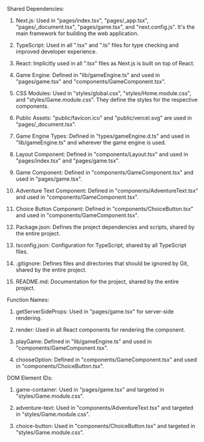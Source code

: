 Shared Dependencies:

1. Next.js: Used in "pages/index.tsx", "pages/_app.tsx", "pages/_document.tsx", "pages/game.tsx", and "next.config.js". It's the main framework for building the web application.

2. TypeScript: Used in all ".tsx" and ".ts" files for type checking and improved developer experience.

3. React: Implicitly used in all ".tsx" files as Next.js is built on top of React.

4. Game Engine: Defined in "lib/gameEngine.ts" and used in "pages/game.tsx" and "components/GameComponent.tsx".

5. CSS Modules: Used in "styles/global.css", "styles/Home.module.css", and "styles/Game.module.css". They define the styles for the respective components.

6. Public Assets: "public/favicon.ico" and "public/vercel.svg" are used in "pages/_document.tsx".

7. Game Engine Types: Defined in "types/gameEngine.d.ts" and used in "lib/gameEngine.ts" and wherever the game engine is used.

8. Layout Component: Defined in "components/Layout.tsx" and used in "pages/index.tsx" and "pages/game.tsx".

9. Game Component: Defined in "components/GameComponent.tsx" and used in "pages/game.tsx".

10. Adventure Text Component: Defined in "components/AdventureText.tsx" and used in "components/GameComponent.tsx".

11. Choice Button Component: Defined in "components/ChoiceButton.tsx" and used in "components/GameComponent.tsx".

12. Package.json: Defines the project dependencies and scripts, shared by the entire project.

13. tsconfig.json: Configuration for TypeScript, shared by all TypeScript files.

14. .gitignore: Defines files and directories that should be ignored by Git, shared by the entire project.

15. README.md: Documentation for the project, shared by the entire project.

Function Names:

1. getServerSideProps: Used in "pages/game.tsx" for server-side rendering.

2. render: Used in all React components for rendering the component.

3. playGame: Defined in "lib/gameEngine.ts" and used in "components/GameComponent.tsx".

4. chooseOption: Defined in "components/GameComponent.tsx" and used in "components/ChoiceButton.tsx".

DOM Element IDs:

1. game-container: Used in "pages/game.tsx" and targeted in "styles/Game.module.css".

2. adventure-text: Used in "components/AdventureText.tsx" and targeted in "styles/Game.module.css".

3. choice-button: Used in "components/ChoiceButton.tsx" and targeted in "styles/Game.module.css".